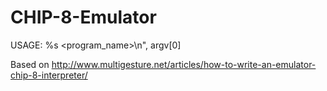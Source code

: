 # CHIP-8-Emulator

USAGE: %s <program_name>\n", argv[0]

Based on http://www.multigesture.net/articles/how-to-write-an-emulator-chip-8-interpreter/